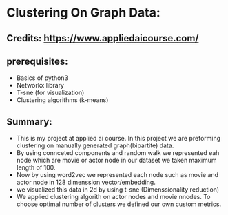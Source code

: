 # Clustering On Graph Data:

## Credits: https://www.appliedaicourse.com/ 

## prerequisites:
 - Basics of python3
 - Networkx library
 - T-sne (for visualization)
 - Clustering algorithms (k-means)

## Summary:

 - This is my project at applied ai course. In this project we are preforming clustering on manually generated graph(bipartite) data. 
 - By using connceted components and random walk we represented eah node which are movie or actor node in our dataset we taken maximum length of 100.
 - Now by using word2vec we represented each node such as movie and actor node in 128 dimenssion vector/embedding.
 - we visualized this data in 2d by using t-sne (Dimenssionality reduction)
 - We applied clustering algorith on actor nodes and movie nnodes. To choose optimal number of clusters we defined our own custom metrics.
